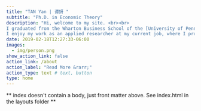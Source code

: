 ```yaml
---
title: "TAN Yan | 谭妍 "
subtitle: "Ph.D. in Economic Theory"
description: "Hi, welcome to my site. <br><br>
I graduated from the Wharton Business School of the [University of Pennsylvania](/) with a Bachelor of Science in Economics in 2015. The bachelor’s programme was very much focused on applying economic theory to real-world problems. Therefore, I decided to continue my education with a **Master of Science in Economic Theory and Policy at the Levy Economics Institute**, to get a better theoretical foundation. Following my graduation in 2016, I started working in a non-profit organisation focusing on equal income distribution as a research officer. <br /><br>
I enjoy my work as an applied researcher at my current job, where I provide data and knowledge for the organisation’s advocacy programme. However, I have been increasingly wondering to what extent existing economic theory captures the lived realities of people affected by unequal income distribution. When I came across the open PhD position, I knew that this would be a great opportunity to engage with this topic on a more theoretical level, and to make sense of my daily observations." 
date: 2019-02-18T12:27:33-06:00
images:
  - img/person.png
show_action_link: false
action_link: /about
action_label: "Read More &rarr;"
action_type: text # text, button
type: home
---
```


** index doesn't contain a body, just front matter above.
See index.html in the layouts folder **

